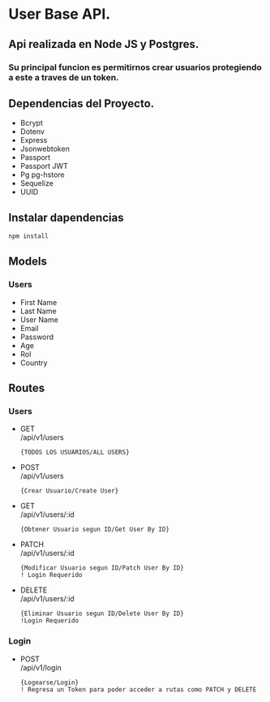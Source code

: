# User Base API.

## Api realizada en Node JS y Postgres.

### Su principal funcion es permitirnos crear usuarios protegiendo a este a traves de un token.

## Dependencias del Proyecto.

<ul>
<li>Bcrypt</li>
<li>Dotenv</li>
<li>Express</li>
<li>Jsonwebtoken</li>
<li>Passport</li>
<li>Passport JWT</li>
<li>Pg pg-hstore</li>
<li>Sequelize</li>
<li>UUID</li>
</ul>

## Instalar dapendencias

```sh
npm install
```

## Models

### Users

<ul>
<li>First Name</li>
<li>Last Name</li>
<li>User Name</li>
<li>Email</li>
<li>Password</li>
<li>Age</li>
<li>Rol</li>
<li>Country</li>
</ul>

## Routes

### Users

<ul>
<li>GET 
<br>
/api/v1/users
<br>

```
{TODOS LOS USUARIOS/ALL USERS}
```

</li>
<li>POST 
<br>
/api/v1/users
<br>

```
{Crear Usuario/Create User}
```

</li>
<li>GET 
<br>
/api/v1/users/:id
<br>

```
{Obtener Usuario segun ID/Get User By ID}
```

</li>
<li>PATCH 
<br>
/api/v1/users/:id
<br>

```
{Modificar Usuario segun ID/Patch User By ID}
! Login Requerido
```

</li>
<li>DELETE 
<br>
/api/v1/users/:id
<br>

```
{Eliminar Usuario segun ID/Delete User By ID}
!Login Requerido
```

</li>
</ul>

### Login

<ul>
<li>POST
<br>
/api/v1/login
<br>

```
{Logearse/Login}
! Regresa un Token para poder acceder a rutas como PATCH y DELETE
```

</li>
</ul>
